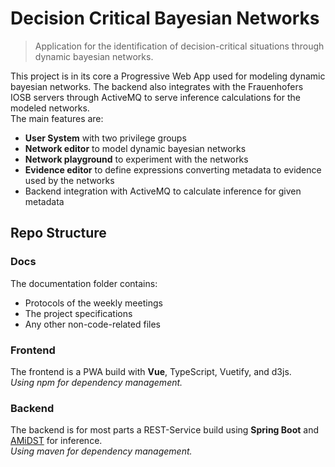 # Decision Critical Bayesian Networks

> Application for the identification of decision-critical situations through dynamic bayesian networks.

This project is in its core a Progressive Web App used for modeling dynamic bayesian networks.
The backend also integrates with the Frauenhofers IOSB servers through ActiveMQ to serve inference calculations for the modeled networks.\
The main features are:

- **User System** with two privilege groups
- **Network editor** to model dynamic bayesian networks
- **Network playground** to experiment with the networks
- **Evidence editor** to define expressions converting metadata to evidence used by the networks
- Backend integration with ActiveMQ to calculate inference for given metadata

## Repo Structure

### Docs

The documentation folder contains:

- Protocols of the weekly meetings
- The project specifications
- Any other non-code-related files

### Frontend

The frontend is a PWA build with **Vue**, TypeScript, Vuetify, and d3js.\
_Using npm for dependency management._

### Backend

The backend is for most parts a REST-Service build using **Spring Boot** and [AMiDST](http://www.amidsttoolbox.com/) for inference.\
_Using maven for dependency management._
